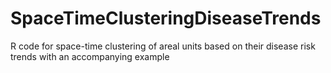 # SpaceTimeClusteringDiseaseTrends
R code for space-time clustering of areal units based on their disease risk trends with an accompanying example
